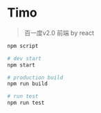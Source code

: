# Timo

> 百一度v2.0 前端 by react

```bash
npm script

# dev start
npm start

# production build
npm run build

# run test
npm run test
```